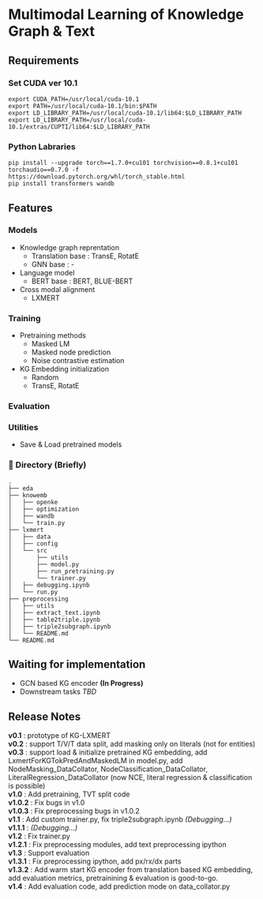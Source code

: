 # Multimodal Learning of Knowledge Graph & Text

## Requirements
### Set CUDA ver 10.1
~~~
export CUDA_PATH=/usr/local/cuda-10.1
export PATH=/usr/local/cuda-10.1/bin:$PATH
export LD_LIBRARY_PATH=/usr/local/cuda-10.1/lib64:$LD_LIBRARY_PATH
export LD_LIBRARY_PATH=/usr/local/cuda-10.1/extras/CUPTI/lib64:$LD_LIBRARY_PATH
~~~

### Python Labraries
~~~
pip install --upgrade torch==1.7.0+cu101 torchvision==0.8.1+cu101 torchaudio==0.7.0 -f https://download.pytorch.org/whl/torch_stable.html
pip install transformers wandb
~~~

## Features

### Models
+ Knowledge graph reprentation
  + Translation base : TransE, RotatE
  + GNN base : -
+ Language model
  + BERT base : BERT, BLUE-BERT
+ Cross modal alignment
  + LXMERT

### Training
+ Pretraining methods
  + Masked LM 
  + Masked node prediction
  + Noise contrastive estimation
+ KG Embedding initialization
  + Random
  + TransE, RotatE

### Evaluation

### Utilities
+ Save & Load pretrained models

### :file_folder: Directory (Briefly)

```
.
├── eda
├── knowemb
│   ├── openke
│   ├── optimization
│   ├── wandb
│   └── train.py
├── lxmert
│   ├── data
│   ├── config
│   └── src
│       ├── utils
│       ├── model.py
│       ├── run_pretraining.py
│       └── trainer.py
│   ├── debugging.ipynb
│   └── run.py
├── preprocessing
│   ├── utils
│   ├── extract_text.ipynb
│   ├── table2triple.ipynb
│   ├── triple2subgraph.ipynb
│   └── README.md
└── README.md
```

## Waiting for implementation
+ GCN based KG encoder __(In Progress)__
+ Downstream tasks _TBD_

## Release Notes
__v0.1__ : prototype of KG-LXMERT\
__v0.2__ : support T/V/T data split, add masking only on literals (not for entities)\
__v0.3__ : support load & initialize pretrained KG embedding, add LxmertForKGTokPredAndMaskedLM in model.py, add NodeMasking_DataCollator, NodeClassification_DataCollator, LiteralRegression_DataCollator (now NCE, literal regression & classification is possible)\
__v1.0__ : Add pretraining, TVT split code\
__v1.0.2__ : Fix bugs in v1.0\
__v1.0.3__ : Fix preprocessing bugs in v1.0.2\
__v1.1__ : Add custom trainer.py, fix triple2subgraph.ipynb _(Debugging...)_\
__v1.1.1__ : _(Debugging...)_\
__v1.2__ : Fix trainer.py\
__v1.2.1__ : Fix preprocessing modules, add text preprocessing ipython\
__v1.3__ : Support evaluation\
__v1.3.1__ : Fix preprocessing ipython, add px/rx/dx parts\
__v1.3.2__ : Add warm start KG encoder from translation based KG embedding, add evaluation metrics, pretrainining & evaluation is good-to-go.\
__v1.4__ : Add evaluation code, add prediction mode on data_collator.py